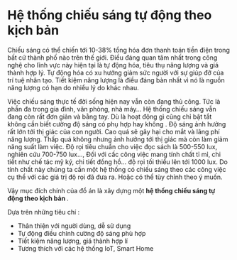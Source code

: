 <h1>Hệ thống chiếu sáng tự động theo kịch bản</h1>
<p>Chiếu sáng có thể chiến tới 10-38% tổng hóa đơn thanh toán tiền điện trong bất cứ
thành phố nào trên thế giới. Điều đáng quan tâm nhất trong công nghệ cho lĩnh vực này hiện
tại là tự động hóa, tiêu thụ năng lượng và giá thành hợp lý. Tự động hóa có xu hướng giảm
sức người với sự giúp đỡ của trí tuệ nhân tạo. Tiết kiệm năng lượng là điều đáng bàn nhất vì
nó là nguồn năng lượng có hạn do nhiều lý do khác nhau.</p> 

<p>Việc chiếu sáng thực tế đời sống hiện nay vẫn còn đang thủ công. Tức là phần đa trong gia
đình, văn phòng, nhà máy… Hệ thống chiếu sáng vẫn đang còn rất đơn giản và bằng tay. Dù
là hoạt động gì cũng chỉ bật tắt không cần biết cường độ sáng có phụ hợp hay không .
Độ sáng ảnh hưởng rất lớn tới thị giác của con người. Cao quá sẽ gây hại cho mắt và
lãng phí năng lượng. Thấp quá không nhưng ảnh hưởng tới thị giác mà còn làm giảm năng
suất làm việc. Độ rọi tiêu chuẩn cho việc đọc sách là 500-550 lux, nghiên cứu 700-750
lux…, Đối với cấc công việc mang tính chất tỉ mỉ, chi tiết như chế tác mỹ ký, chi tiết đồng
hồ… độ rọi tối thiểu lên tới 1000 lux. Do tính chất này chúng ta cần một hệ thống có chiếu
sáng theo các công việc cụ thể với các giá trị độ rọi đã đưa ra. Hoặc có thể tùy chỉnh theo ý
muốn.</p>

<p>Vậy mục đích chính của đồ án là xây dựng một <strong> hệ thống chiếu sáng tự động theo
kịch bản </strong>.</p>

<p>Dựa trên những tiêu chí :</p>
<ul>
	<li>Thân thiện với người dùng, dễ sử dụng</li>
	<li>Tự động điều chỉnh cường độ sáng phù hợp</li>
	<li>Tiết kiệm năng lượng, giá thành hợp lí</li>
	<li>Tương thích với các hệ thống IoT, Smart Home</li>
</ul>

